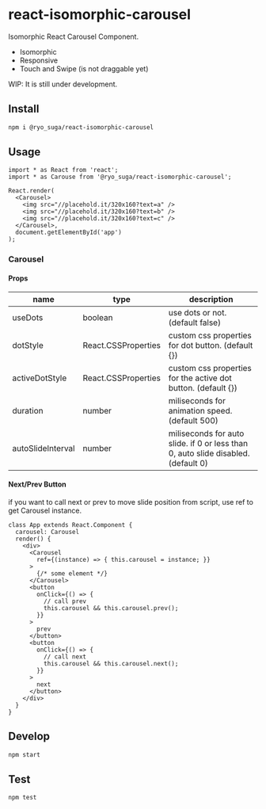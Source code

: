 # react-isomorphic-carousel
Isomorphic React Carousel Component.

* Isomorphic
* Responsive
* Touch and Swipe (is not draggable yet)

WIP: It is still under development.

## Install
```sh
npm i @ryo_suga/react-isomorphic-carousel
```

## Usage

```tsx
import * as React from 'react';
import * as Carouse from '@ryo_suga/react-isomorphic-carousel';

React.render(
  <Carousel>
    <img src="//placehold.it/320x160?text=a" />
    <img src="//placehold.it/320x160?text=b" />
    <img src="//placehold.it/320x160?text=c" />
  </Carousel>,
  document.getElementById('app')
);
```

### Carousel

#### Props

| name              | type                | description                                                                       |
|-------------------|---------------------|-----------------------------------------------------------------------------------|
| useDots           | boolean             | use dots or not. (default false)                                                  |
| dotStyle          | React.CSSProperties | custom css properties for dot button. (default {})                                |
| activeDotStyle     | React.CSSProperties | custom css properties for the active dot button. (default {})                    |
| duration          | number              | miliseconds for animation speed. (default 500)                                    |
| autoSlideInterval | number              | miliseconds for auto slide. if 0 or less than 0, auto slide disabled. (default 0) |

#### Next/Prev Button

if you want to call next or prev to move slide position from script, use ref to get Carousel instance.

```tsx
class App extends React.Component {
  carousel: Carousel
  render() {
    <div>
      <Carousel
        ref={(instance) => { this.carousel = instance; }}
      >
        {/* some element */}
      </Carousel>
      <button
        onClick={() => {
          // call prev
          this.carousel && this.carousel.prev();
        }}
      >
        prev
      </button>
      <button
        onClick={() => {
          // call next
          this.carousel && this.carousel.next();
        }}
      >
        next
      </button>
    </div>
  }
}
```

## Develop
```sh
npm start
```

## Test
```sh
npm test
```
